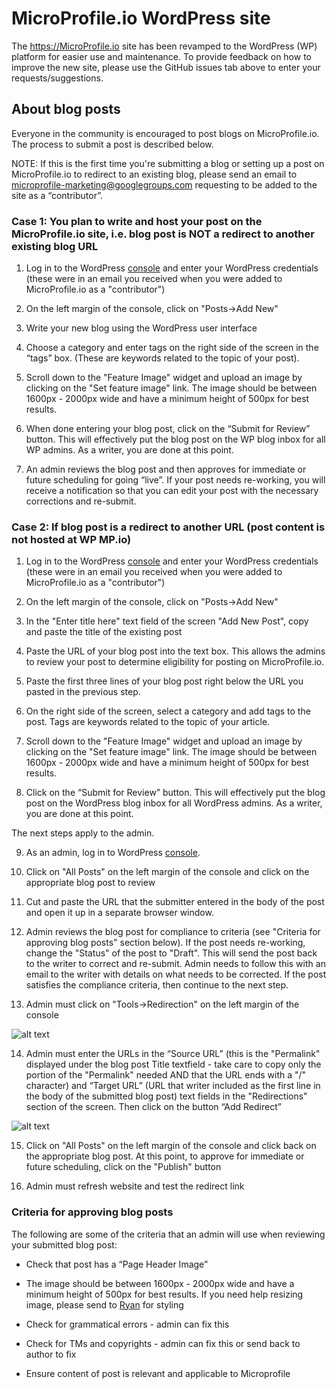 # MicroProfile.io WordPress site

The https://MicroProfile.io site has been revamped to the WordPress (WP) platform for easier use and maintenance. To provide feedback on how to improve the new site, please use the GitHub issues tab above to enter your requests/suggestions.

## About blog posts

Everyone in the community is encouraged to post blogs on MicroProfile.io. The process to submit a post is described below.

NOTE: If this is the first time you're submitting a blog or setting up a post on MicroProfile.io to redirect to an existing blog, please send an email to microprofile-marketing@googlegroups.com requesting to be added to the site as a “contributor”.

### Case 1: You plan to write and host your post on the MicroProfile.io site, i.e. blog post is NOT a redirect to another existing blog URL

1. Log in to the WordPress [console](https://microprofile.wpengine.com/wp-admin/) and enter your WordPress credentials (these were in an email you received when you were added to MicroProfile.io as a "contributor")

2. On the left margin of the console, click on "Posts->Add New"

3. Write your new blog using the WordPress user interface

4. Choose a category and enter tags on the right side of the screen in the “tags” box. (These are keywords related to the topic of your post).

5. Scroll down to the "Feature Image" widget and upload an image by clicking on the "Set feature image" link. The image should be between 1600px - 2000px wide and have a minimum height of 500px for best results.  

6. When done entering your blog post, click on the “Submit for Review” button. This will effectively put the blog post on the WP blog inbox for all WP admins. As a writer, you are done at this point.

7. An admin reviews the blog post and then approves for immediate or future scheduling for going “live”. If your post needs re-working, you will receive a notification so that you can edit your post with the necessary corrections and re-submit. 

### Case 2: If blog post is a redirect to another URL (post content is not hosted at WP MP.io)

1. Log in to the WordPress [console](https://microprofile.wpengine.com/wp-admin/) and enter your WordPress credentials (these were in an email you received when you were added to MicroProfile.io as a "contributor")

2. On the left margin of the console, click on "Posts->Add New"

3. In the "Enter title here" text field of the screen "Add New Post", copy and paste the title of the existing post

4. Paste the URL of your blog post into the text box. This allows the admins to review your post to determine eligibility for posting on MicroProfile.io.

5. Paste the first three lines of your blog post right below the URL you pasted in the previous step.

6. On the right side of the screen, select a category and add tags to the post. Tags are keywords related to the topic of your article.

7. Scroll down to the "Feature Image" widget and upload an image by clicking on the "Set feature image" link. The image should be between 1600px - 2000px wide and have a minimum height of 500px for best results. 

8. Click on the “Submit for Review” button. This will effectively put the blog post on the WordPress blog inbox for all WordPress admins. As a writer, you are done at this point.

The next steps apply to the admin.

9. As an admin, log in to WordPress [console](https://microprofile.wpengine.com/wp-admin/).

10. Click on "All Posts" on the left margin of the console and click on the appropriate blog post to review

11. Cut and paste the URL that the submitter entered in the body of the post and open it up in a separate browser window.

12. Admin reviews the blog post for compliance to criteria (see "Criteria for approving blog posts" section below). If the post needs re-working, change the "Status" of the post to "Draft".  This will send the post back to the writer to correct and re-submit. Admin needs to follow this with an email to the writer with details on what needs to be corrected. If the post satisfies the compliance criteria, then continue to the next step.

13. Admin must click on "Tools->Redirection" on the left margin of the console

![alt text](https://github.com/microprofile/wpsite/blob/master/images/selectToolsRedirection.png)

14. Admin must enter the URLs in the “Source URL” (this is the "Permalink" displayed under the blog post Title textfield - take care to copy only the portion of the "Permalink" needed AND that the URL ends with a "/" character) and “Target URL” (URL that writer included as the first line in the body of the submitted blog post) text fields in the "Redirections" section of the screen. Then click on the button “Add Redirect”

![alt text](https://github.com/microprofile/wpsite/blob/master/images/enterURLsForRedirection.png)

15. Click on "All Posts" on the left margin of the console and click back on the appropriate blog post. At this point, to approve for immediate or future scheduling, click on the "Publish" button

16. Admin must refresh website and test the redirect link

### Criteria for approving blog posts

The following are some of the criteria that an admin will use when reviewing your submitted blog post:

* Check that post has a “Page Header Image”

* The image should be between 1600px - 2000px wide and have a minimum height of 500px for best results. If you need help resizing image, please send to [Ryan](rstjames@tomitribe.com) for styling

* Check for grammatical errors - admin can fix this

* Check for TMs and copyrights - admin can fix this or send back to author to fix

* Ensure content of post is relevant and applicable to Microprofile
